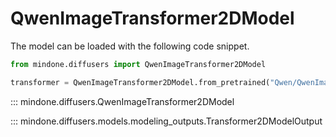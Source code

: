 <!-- Copyright 2025 The HuggingFace Team. All rights reserved.

Licensed under the Apache License, Version 2.0 (the "License"); you may not use this file except in compliance with
the License. You may obtain a copy of the License at

http://www.apache.org/licenses/LICENSE-2.0

Unless required by applicable law or agreed to in writing, software distributed under the License is distributed on
an "AS IS" BASIS, WITHOUT WARRANTIES OR CONDITIONS OF ANY KIND, either express or implied. See the License for the
specific language governing permissions and limitations under the License. -->

# QwenImageTransformer2DModel

The model can be loaded with the following code snippet.

```python
from mindone.diffusers import QwenImageTransformer2DModel

transformer = QwenImageTransformer2DModel.from_pretrained("Qwen/QwenImage", subfolder="transformer", mindspore_dtype=mindspore.bfloat16)
```

::: mindone.diffusers.QwenImageTransformer2DModel

::: mindone.diffusers.models.modeling_outputs.Transformer2DModelOutput
